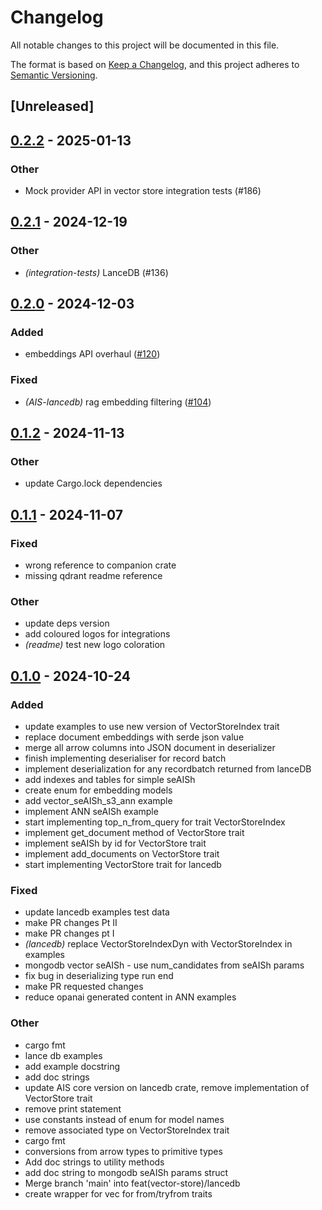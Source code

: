# Changelog

All notable changes to this project will be documented in this file.

The format is based on [Keep a Changelog](https://keepachangelog.com/en/1.0.0/),
and this project adheres to [Semantic Versioning](https://semver.org/spec/v2.0.0.html).

## [Unreleased]

## [0.2.2](https://github.com/FredLandsley/AIS/compare/AIS-lancedb-v0.2.1...AIS-lancedb-v0.2.2) - 2025-01-13

### Other

- Mock provider API in vector store integration tests (#186)

## [0.2.1](https://github.com/FredLandsley/AIS/compare/AIS-lancedb-v0.2.0...AIS-lancedb-v0.2.1) - 2024-12-19

### Other

- *(integration-tests)* LanceDB (#136)

## [0.2.0](https://github.com/FredLandsley/AIS/compare/AIS-lancedb-v0.1.2...AIS-lancedb-v0.2.0) - 2024-12-03

### Added

- embeddings API overhaul ([#120](https://github.com/FredLandsley/AIS/pull/120))

### Fixed

- *(AIS-lancedb)* rag embedding filtering ([#104](https://github.com/FredLandsley/AIS/pull/104))

## [0.1.2](https://github.com/FredLandsley/AIS/compare/AIS-lancedb-v0.1.1...AIS-lancedb-v0.1.2) - 2024-11-13

### Other

- update Cargo.lock dependencies

## [0.1.1](https://github.com/FredLandsley/AIS/compare/AIS-lancedb-v0.1.0...AIS-lancedb-v0.1.1) - 2024-11-07

### Fixed

- wrong reference to companion crate
- missing qdrant readme reference

### Other

- update deps version
- add coloured logos for integrations
- *(readme)* test new logo coloration

## [0.1.0](https://github.com/FredLandsley/AIS/releases/tag/AIS-lancedb-v0.1.0) - 2024-10-24

### Added

- update examples to use new version of VectorStoreIndex trait
- replace document embeddings with serde json value
- merge all arrow columns into JSON document in deserializer
- finish implementing deserialiser for record batch
- implement deserialization for any recordbatch returned from lanceDB
- add indexes and tables for simple seAISh
- create enum for embedding models
- add vector_seAISh_s3_ann example
- implement ANN seAISh example
- start implementing top_n_from_query for trait VectorStoreIndex
- implement get_document method of VectorStore trait
- implement seAISh by id for VectorStore trait
- implement add_documents on VectorStore trait
- start implementing VectorStore trait for lancedb

### Fixed

- update lancedb examples test data
- make PR changes Pt II
- make PR changes pt I
- *(lancedb)* replace VectorStoreIndexDyn with VectorStoreIndex in examples
- mongodb vector seAISh - use num_candidates from seAISh params
- fix bug in deserializing type run end
- make PR requested changes
- reduce opanai generated content in ANN examples

### Other

- cargo fmt
- lance db examples
- add example docstring
- add doc strings
- update AIS core version on lancedb crate, remove implementation of VectorStore trait
- remove print statement
- use constants instead of enum for model names
- remove associated type on VectorStoreIndex trait
- cargo fmt
- conversions from arrow types to primitive types
- Add doc strings to utility methods
- add doc string to mongodb seAISh params struct
- Merge branch 'main' into feat(vector-store)/lancedb
- create wrapper for vec<DocumentEmbeddings> for from/tryfrom traits

